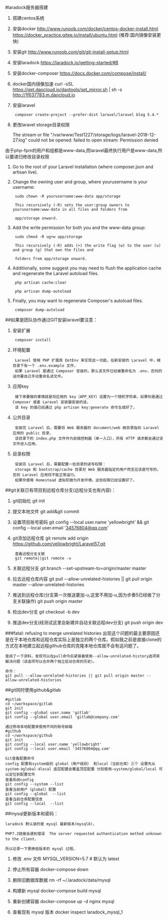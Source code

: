 #laradock服务器搭建
1. 搭建centos系统

2. 安装docker
http://www.runoob.com/docker/centos-docker-install.html
https://docker_practice.gitee.io/install/ubuntu.html (推荐:国内镜像安装更快)

3. 安装git
http://www.runoob.com/git/git-install-setup.html

4. 安装laradock
https://laradock.io/getting-started/#B

5. 安装docker-composer
https://docs.docker.com/compose/install/

6. docker国内镜像加速
curl -sSL https://get.daocloud.io/daotools/set_mirror.sh | sh -s http://1f637783.m.daocloud.io

7. 安装laravel

	 	composer create-project --prefer-dist laravel/laravel blog 5.4.*

7. 更改laravel storage目录权限

	The stream or file "/var/www/Test1227/storage/logs/laravel-2018-12-27.log" could not be opened: failed to open stream: Permission denied

由于php-fpm的用户和组都是www-data,而laravel最终执行用户是www-data,所以要递归修改目录权限

1. Go to the root of your Laravel installation (where composer.json and artisan live).

2. Change the owning user and group, where yourusername is your username:

		sudo chown -R yourusername:www-data app/storage

		This recursively (-R) sets the user:group owners to yourusername:www-data in all files and folders from 

		app/storage onward.

3. Add the write permission for both you and the www-data group:

		sudo chmod -R ug+w app/storage

		This recursively (-R) adds (+) the write flag (w) to the user (u) and group (g) that own the files and 

		folders from app/storage onward.

4. Additionally, some suggest you may need to flush the application cache and regenerate the Laravel autoload files.

		php artisan cache:clear
	
		php artisan dump-autoload

5. Finally, you may want to regenerate Composer's autoload files.
	
		composer dump-autoload

##如果是团队协作通过GIT安装laravel要注意：
1. 安装扩展

		composer install

2. 环境配置
		
		Laravel 使用 PHP 扩展库 DotEnv 来实现这一功能，在新安装的 Laravel 中，根目录下有一个 .env.example 文件，
		如果 Laravel 是通过 Composer 安装的，那么该文件已经被重命名为 .env，否则的话你要自己手动重命名该文件。

3. 应用key
		
		接下来要做的事情就是将应用的 key（APP_KEY）设置为一个随机字符串，如果你是通过 Composer 或者 Laravel 安装器安装的话，
		该 key 的值已经通过 php artisan key:generate 命令生成好了。

4. 公共目录
		
		安装完 Laravel 后，需要将 Web 服务器的 document/web 根目录指向 Laravel 应用的 public 目录，
		该目录下的 index.php 文件作为前端控制器（单一入口），所有 HTTP 请求都会通过该文件进入应用。

5. 目录权限
		
		安装完 Laravel 后，需要配置一些目录的读写权限：
		storage 和 bootstrap/cache 目录对 Web 服务器指定的用户而言应该是可写的，否则 Laravel 应用将不能正常运行。
		如果你使用 Homestead 虚拟机做为开发环境，这些权限已经设置好了。

##git关联已有项目到远程仓库分支(远程分支也有内容)：

1. git初始化
git init

2. 提交本地文件
git add&git commit

3. 设置项目账号密码
git config --local user.name 'yellowbright' && git config --local user.email '34576804@qq.com'

4. git添加远程仓库
git remote add origin https://github.com/yellowbright/Laravel57.git

		查看远程分支关联
		git remote||git remote -v

5. 关联远程分支
git branch --set-upstream-to=origin/master master

6. 拉去远程仓库内容
git pull --allow-unrelated-histories || git pull origin master --allow-unrelated-histories

7. 推送到远程仓库(分支第一次推送要加-u,这里不用加-u,因为步奏5已经做了分支关联操作)
git push origin master

8. 检出dev分支
git checkout -b dev

9. 推送dev分支(经测试这里会新建并自动关联远程dev分支)
git push origin dev

###fatal: refusing to merge unrelated histories
	出现这个问题的最主要原因还是在于本地仓库和远程仓库实际上是独立的两个仓库。假如我之前是直接clone的方式在本地建立起远程github仓库的克隆本地仓库就不会有这问题了。
	
	查阅了一下资料，发现可以在pull命令后紧接着使用--allow-unrelated-history选项来解决问题（该选项可以合并两个独立启动仓库的历史）。
	
	命令：
	git pull --allow-unrelated-histories || git pull origin master --allow-unrelated-histories

##git同时使用github&gitlab

	#gitlab
	cd ~/workspace/gitlab
	git init
	git config --global user.name 'gitlab'
	git config --global user.email 'gitlab@company.com'
	
	通过修改本地配置来使用不同的账号邮箱
	#github
	cd ~/workspace/github
	git init
	git config --local user.name 'yellowbright'
	git config --local user.email '34576804@qq.com'

	Git查看配置命令
	config 配置有system级别 global（用户级别） 和local（当前仓库）三个 设置先从system-》global-》local 底层配置会覆盖顶层配置 分别使用–system/global/local 可以定位到配置文件
	查看系统config
	git config --system --list
	查看当前用户（global）配置
	git config --global  --list
	查看当前仓库配置信息
	git config --local  --list

##mysql更新版本和密码：

	laradock 默认装的是 mysql 最新版本(mysql8)，
	
	PHP7.2链接会遇到错误  The server requested authentication method unknown to the client，
	
	所以记录一下更换低版本的 mysql 过程。

1. 修改 .env 文件
MYSQL_VERSION=5.7 # 默认为 latest

2. 停止所有容器
docker-compose down

3. 删除旧数据库数据
rm -rf ~/.laradock/data/mysql

4. 构建新 mysql
docker-compose build mysql

5. 重新创建容器
docker-compose up -d nginx mysql

6. 查看现有 mysql 版本
docker inspect laradock_mysql_1
